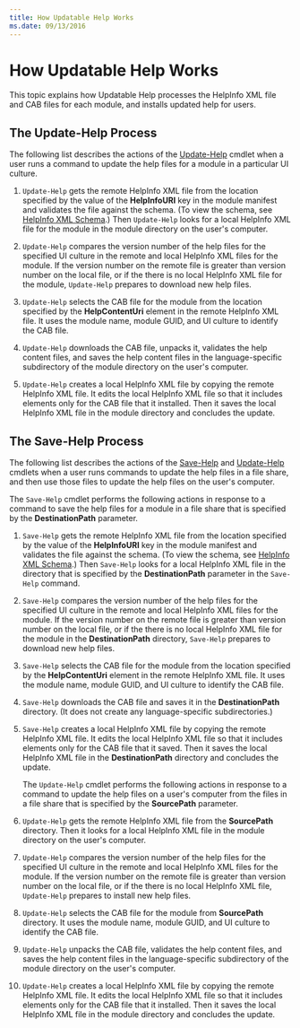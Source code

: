 ```yaml
---
title: How Updatable Help Works
ms.date: 09/13/2016
---
```

# How Updatable Help Works

This topic explains how Updatable Help processes the HelpInfo XML file and CAB files for each
module, and installs updated help for users.

## The Update-Help Process

The following list describes the actions of the
[Update-Help](/powershell/module/Microsoft.PowerShell.Core/Update-Help) cmdlet when a user runs a
command to update the help files for a module in a particular UI culture.

1. `Update-Help` gets the remote HelpInfo XML file from the location specified by the value of the
   **HelpInfoURI** key in the module manifest and validates the file against the schema. (To view
   the schema, see [HelpInfo XML Schema](./helpinfo-xml-schema.md).) Then `Update-Help` looks for a
   local HelpInfo XML file for the module in the module directory on the user's computer.

1. `Update-Help` compares the version number of the help files for the specified UI culture in the
   remote and local HelpInfo XML files for the module. If the version number on the remote file is
   greater than version number on the local file, or if the there is no local HelpInfo XML file for
   the module, `Update-Help` prepares to download new help files.

1. `Update-Help` selects the CAB file for the module from the location specified by the
   **HelpContentUri** element in the remote HelpInfo XML file. It uses the module name, module GUID,
   and UI culture to identify the CAB file.

1. `Update-Help` downloads the CAB file, unpacks it, validates the help content files, and saves the
   help content files in the language-specific subdirectory of the module directory on the user's
   computer.

1. `Update-Help` creates a local HelpInfo XML file by copying the remote HelpInfo XML file. It edits
   the local HelpInfo XML file so that it includes elements only for the CAB file that it installed.
   Then it saves the local HelpInfo XML file in the module directory and concludes the update.

## The Save-Help Process

The following list describes the actions of the
[Save-Help](/powershell/module/Microsoft.PowerShell.Core/Save-Help) and
[Update-Help](/powershell/module/Microsoft.PowerShell.Core/Update-Help) cmdlets when a user runs
commands to update the help files in a file share, and then use those files to update the help files
on the user's computer.

The `Save-Help` cmdlet performs the following actions in response to a command to save the help
files for a module in a file share that is specified by the **DestinationPath** parameter.

1. `Save-Help` gets the remote HelpInfo XML file from the location specified by the value of the
   **HelpInfoURI** key in the module manifest and validates the file against the schema. (To view
   the schema, see [HelpInfo XML Schema](./helpinfo-xml-schema.md).) Then `Save-Help` looks for a
   local HelpInfo XML file in the directory that is specified by the **DestinationPath** parameter
   in the `Save-Help` command.

1. `Save-Help` compares the version number of the help files for the specified UI culture in the
   remote and local HelpInfo XML files for the module. If the version number on the remote file is
   greater than version number on the local file, or if the there is no local HelpInfo XML file for
   the module in the **DestinationPath** directory, `Save-Help` prepares to download new help files.

1. `Save-Help` selects the CAB file for the module from the location specified by the
   **HelpContentUri** element in the remote HelpInfo XML file. It uses the module name, module GUID,
   and UI culture to identify the CAB file.

1. `Save-Help` downloads the CAB file and saves it in the **DestinationPath** directory. (It does
   not create any language-specific subdirectories.)

1. `Save-Help` creates a local HelpInfo XML file by copying the remote HelpInfo XML file. It edits
   the local HelpInfo XML file so that it includes elements only for the CAB file that it saved.
   Then it saves the local HelpInfo XML file in the **DestinationPath** directory and concludes the
   update.

   The `Update-Help` cmdlet performs the following actions in response to a command to update the
   help files on a user's computer from the files in a file share that is specified by the
   **SourcePath** parameter.

1. `Update-Help` gets the remote HelpInfo XML file from the **SourcePath** directory. Then it looks
   for a local HelpInfo XML file in the module directory on the user's computer.

1. `Update-Help` compares the version number of the help files for the specified UI culture in the
   remote and local HelpInfo XML files for the module. If the version number on the remote file is
   greater than version number on the local file, or if the there is no local HelpInfo XML file,
   `Update-Help` prepares to install new help files.

1. `Update-Help` selects the CAB file for the module from **SourcePath** directory. It uses the
   module name, module GUID, and UI culture to identify the CAB file.

1. `Update-Help` unpacks the CAB file, validates the help content files, and saves the help content
   files in the language-specific subdirectory of the module directory on the user's computer.

1. `Update-Help` creates a local HelpInfo XML file by copying the remote HelpInfo XML file. It edits
   the local HelpInfo XML file so that it includes elements only for the CAB file that it installed.
   Then it saves the local HelpInfo XML file in the module directory and concludes the update.
